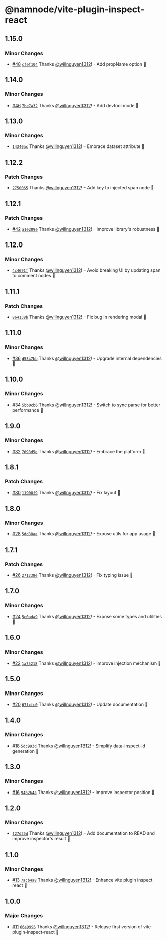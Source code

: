 # @namnode/vite-plugin-inspect-react

## 1.15.0

### Minor Changes

- [#48](https://github.com/willnguyen1312/namnode/pull/48)
  [`cfef104`](https://github.com/willnguyen1312/namnode/commit/cfef104c4a93607a76e6331251b09189a37b549d) Thanks
  [@willnguyen1312](https://github.com/willnguyen1312)! - Add propName option 💞

## 1.14.0

### Minor Changes

- [#46](https://github.com/willnguyen1312/namnode/pull/46)
  [`7be7a32`](https://github.com/willnguyen1312/namnode/commit/7be7a327102e3701eb56a9a0aec063140389f775) Thanks
  [@willnguyen1312](https://github.com/willnguyen1312)! - Add devtool mode 💞

## 1.13.0

### Minor Changes

- [`14340ac`](https://github.com/willnguyen1312/namnode/commit/14340ac035a40c28d93069c9e441ecdc7a14dc40) Thanks
  [@willnguyen1312](https://github.com/willnguyen1312)! - Embrace dataset attribute 💞

## 1.12.2

### Patch Changes

- [`2750065`](https://github.com/willnguyen1312/namnode/commit/27500655ab41636cbf9a4fa68c609eb2ac77f15a) Thanks
  [@willnguyen1312](https://github.com/willnguyen1312)! - Add key to injected span node 🚀

## 1.12.1

### Patch Changes

- [#42](https://github.com/willnguyen1312/namnode/pull/42)
  [`a1e289e`](https://github.com/willnguyen1312/namnode/commit/a1e289e341e4ea89310ba6a97ce3fae1b0640a24) Thanks
  [@willnguyen1312](https://github.com/willnguyen1312)! - Improve library's robustness 💞

## 1.12.0

### Minor Changes

- [`4c4691f`](https://github.com/willnguyen1312/namnode/commit/4c4691f67850c00158d652bb7b0fcee53fc58960) Thanks
  [@willnguyen1312](https://github.com/willnguyen1312)! - Avoid breaking UI by updating span to comment nodes 💞

## 1.11.1

### Patch Changes

- [`864138b`](https://github.com/willnguyen1312/namnode/commit/864138b5c1f2dc0541922c5a9f4a83cf9de1e05e) Thanks
  [@willnguyen1312](https://github.com/willnguyen1312)! - Fix bug in rendering modal 💞

## 1.11.0

### Minor Changes

- [#36](https://github.com/willnguyen1312/namnode/pull/36)
  [`d5347bb`](https://github.com/willnguyen1312/namnode/commit/d5347bb363fa0d9e48fe6bdb44219984b2b55e4b) Thanks
  [@willnguyen1312](https://github.com/willnguyen1312)! - Upgrade internal dependencies 💞

## 1.10.0

### Minor Changes

- [#34](https://github.com/willnguyen1312/namnode/pull/34)
  [`5bb0cb6`](https://github.com/willnguyen1312/namnode/commit/5bb0cb6b1a459e7049e42ba653969c33ca1ef018) Thanks
  [@willnguyen1312](https://github.com/willnguyen1312)! - Switch to sync parse for better performance 💞

## 1.9.0

### Minor Changes

- [#32](https://github.com/willnguyen1312/namnode/pull/32)
  [`7098d5e`](https://github.com/willnguyen1312/namnode/commit/7098d5ea6bde580ed39995eb6278c5f3e55ef3dc) Thanks
  [@willnguyen1312](https://github.com/willnguyen1312)! - Embrace the platform 💞

## 1.8.1

### Patch Changes

- [#30](https://github.com/willnguyen1312/namnode/pull/30)
  [`11908f9`](https://github.com/willnguyen1312/namnode/commit/11908f966c91604aa927614d978ff0729a05b8ad) Thanks
  [@willnguyen1312](https://github.com/willnguyen1312)! - Fix layout 💞

## 1.8.0

### Minor Changes

- [#28](https://github.com/willnguyen1312/namnode/pull/28)
  [`5dd88aa`](https://github.com/willnguyen1312/namnode/commit/5dd88aa7712bfc12bc96f33972e107fe695be89b) Thanks
  [@willnguyen1312](https://github.com/willnguyen1312)! - Expose utils for app usage 💞

## 1.7.1

### Patch Changes

- [#26](https://github.com/willnguyen1312/namnode/pull/26)
  [`271238e`](https://github.com/willnguyen1312/namnode/commit/271238eb7a4d3e73943d180c4be99dd2fe184824) Thanks
  [@willnguyen1312](https://github.com/willnguyen1312)! - Fix typing issue 💞

## 1.7.0

### Minor Changes

- [#24](https://github.com/willnguyen1312/namnode/pull/24)
  [`5e0ada9`](https://github.com/willnguyen1312/namnode/commit/5e0ada9c345ec03e8602bbb5c4be35cd5ce213ce) Thanks
  [@willnguyen1312](https://github.com/willnguyen1312)! - Expose some types and utilities 💞

## 1.6.0

### Minor Changes

- [#22](https://github.com/willnguyen1312/namnode/pull/22)
  [`1a75218`](https://github.com/willnguyen1312/namnode/commit/1a752186fa13c2385b8db243942fbf6f21e6dd41) Thanks
  [@willnguyen1312](https://github.com/willnguyen1312)! - Improve injection mechanism 💞

## 1.5.0

### Minor Changes

- [#20](https://github.com/willnguyen1312/namnode/pull/20)
  [`67fcfc0`](https://github.com/willnguyen1312/namnode/commit/67fcfc06838779a483cf59fd13683ed0506ef9c2) Thanks
  [@willnguyen1312](https://github.com/willnguyen1312)! - Update documentation 💞

## 1.4.0

### Minor Changes

- [#18](https://github.com/willnguyen1312/namnode/pull/18)
  [`5dc993d`](https://github.com/willnguyen1312/namnode/commit/5dc993df1ccc3175c8be83eb2caea46b3cdb9345) Thanks
  [@willnguyen1312](https://github.com/willnguyen1312)! - Simplify data-inspect-id generation 💞

## 1.3.0

### Minor Changes

- [#16](https://github.com/willnguyen1312/namnode/pull/16)
  [`94b264a`](https://github.com/willnguyen1312/namnode/commit/94b264a80a12e398e45d23fe98fdfcfedee384fc) Thanks
  [@willnguyen1312](https://github.com/willnguyen1312)! - Improve inspector position 💞

## 1.2.0

### Minor Changes

- [`f27d25d`](https://github.com/willnguyen1312/namnode/commit/f27d25d42aecf04477ef69edd6d5caccc3551d62) Thanks
  [@willnguyen1312](https://github.com/willnguyen1312)! - Add documentation to READ and improve inspector's result 💞

## 1.1.0

### Minor Changes

- [#13](https://github.com/willnguyen1312/namnode/pull/13)
  [`7acb4a8`](https://github.com/willnguyen1312/namnode/commit/7acb4a816b7c26cab40c5f100d122c1d1f764a70) Thanks
  [@willnguyen1312](https://github.com/willnguyen1312)! - Enhance vite plugin inspect react 💞

## 1.0.0

### Major Changes

- [#11](https://github.com/willnguyen1312/namnode/pull/11)
  [`66e9996`](https://github.com/willnguyen1312/namnode/commit/66e99964dfa7e4d34a1d2e5f27d1cf47beb97663) Thanks
  [@willnguyen1312](https://github.com/willnguyen1312)! - Release first version of vite-plugin-inspect-react 💞
